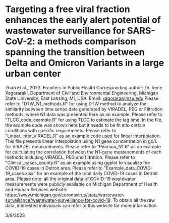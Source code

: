 # Targeting a free viral fraction enhances the early alert potential of wastewater surveillance for SARS-CoV-2: a methods comparison spanning the transition between Delta and Omicron Variants in a large urban center
Zhao et al., 2023. Froniters in Public Health
Corresponding author: Dr. Irene Xagoraraki, Department of Civil and Environmental Engineering, Michigan State University, East Lansing, MI, USA. Email: xagorara@msu.edu
Please refer to "DTW_N1_methods.R" for using DTW method to analyze the similarity between time series data generated by VIRADEL, PEG or Filtration methods, where N1 data was presented here as an example.
Please refer to "TLCC_code_example.R" for using TLCC to estimate the lag time. In the file, the example code was shown here but it needs to be fit into certain conditions with specific requirements.
Please refer to "Linear_inter_VIRADEL.R" as an example code used for linear interpolation. This file presents linear interpolation using N1 gene concentration in gc/L for VIRADEL measurements.
Please refer to "Pearson_N1.R" as an example for calculating the correlation between the N1-gene measurements of each methods including VIRADEL, PEG and filtration.
Please refer to "Clinical_cases_county.R" as an example using ggplot to visualize the COVID-19 cases in Detroit area.
Please refer to "Example_data_COVID-19_cases.xlsx" for an example of the total daily COVID-19 cases in Detroit area.
Please note: all the original data of COVID-19 wastewater measurements were publicly available on Michigan Department of Health and Human Services website: https://www.michigan.gov/coronavirus/stats/wastewater-surveillance/wastewater-surveillance-for-covid-19. To obtain all the raw data, interested individuals can refer to this website for more information.

3/6/2023
